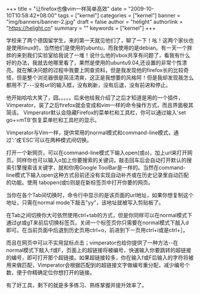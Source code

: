 +++
title = "让firefox也像vim一样简单高效"
date = "2009-10-10T10:58:42+08:00"
tags = ["kernel"]
categories = ["kernel"]
banner = "img/banners/banner-2.jpg"
draft = false
author = "helight"
authorlink = "https://helight.cn"
summary = ""
keywords = ["kernel"]
+++

学校来了两个德国留学生，来的第一天就见他们了，聊了一下！吆！这两个家伙也是使用linux的，当然他们是使用的ubuntu，而我使用的是debian。有一天一个胖胖的来到我们实验室给我说了一堆！说什么他的vbox共享有问题了，看我有什么好的办法，我就去他哪里看了，果然是使用的ubuntu9.04,还设置的非常个性漂亮。就在解决问题的过程中我要上网查资料，但是我发现他的firefox长的比较奇怪，但是整个浏览器很是简洁清爽，这正是我想要的风格阿！但是我却发现我怎么都用不了---没有url的输入框，没有刷新，没有后退，没有前进和停止。
<!--more-->
他开始哈哈大笑了，囧。。。。。后来他给我介绍了之后才知道是用的一个插件，Vimperator，装了之后firefox就会变成和vim一样的命令操作方式，而且界面极其简洁。
Vimperator默认会隐藏Firefox的菜单栏和工具栏，你可以通过输入'set go+=mTB<CR>'恢复菜单栏和工具栏的显示。

Vimperator与Vim一样，提供常用的normal模式和command-line模式，通过':'或'ESC’可以在两种模式间切换。

打开一个新网页，可以在command-line模式下输入open(或o)，加上url来打开网页。同样你也可以输入o加上你要搜索的关键词，敲击回车后会自动打开默认的搜索引擎搜索该关键字，就和你用Google ToolBar是一样的。当然在command-line模式下输入open这种方式目前还没有实现自动补齐或在历史记录里自动匹配的功能。使用 tabopen(或t)则是在新标签页中打开你要的网页。

当你在各个Tab间切换时，命令行中显示的是该页面的url地址，如果你想复制这个地址，只需在normal mode下敲击"yy"，该地址就被写入剪贴板了。

在Tab之间切换你大可依然使用ctrl+tab的方式，但是你同样可以在normal模式下通过gt或gT来前后切换标签页。关闭一个标签页你只需要在normal模式下敲入d即可。在当前页面中后退到历史页用ctrl+o，前进到下一页用ctrl+i或是ctrl+］。

而且在网页中可以不实用鼠标点击；vimperator也给你提供了一种方法--在normal模式下敲入:f或F，页面上的超链接将被编号，快速输入你要跳转的超链接的编号，即可打开那个超链接。如果超链接较多，你在输入f或F后输入的字符将被用来做匹配，Vimperator会根据匹配到的超链接文字做编号重分配，减少编号个数，便于你精确定位你想打开的链接。

有了好工具，剩下的就是多多练习、熟练掌握并提升效率了。